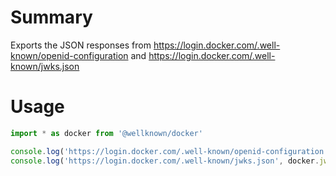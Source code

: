 # Summary

Exports the JSON responses from https://login.docker.com/.well-known/openid-configuration and https://login.docker.com/.well-known/jwks.json

# Usage

```js
import * as docker from '@wellknown/docker'

console.log('https://login.docker.com/.well-known/openid-configuration', docker.metadata)
console.log('https://login.docker.com/.well-known/jwks.json', docker.jwks)
```
